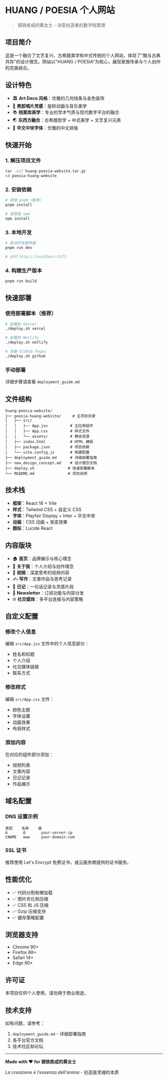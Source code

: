 # HUANG / POESIA 个人网站

> 钢铁炼成的黄女士 - 诗意创造者的数字档案馆

## 项目简介

这是一个融合了文艺复兴、古希腊美学和中式传统的个人网站，体现了"酷与古典共存"的设计理念。网站以"HUANG / POESIA"为核心，展现家族传承与个人创作的完美结合。

## 设计特色

- 🏛️ **Art Deco 风格**：优雅的几何线条与金色装饰
- 🎵 **黑胶唱片灵感**：旋转动画与音乐美学
- 📚 **档案库美学**：专业的学术气质与现代数字平台的融合
- 🌏 **东西方融合**：古希腊哲学 + 中式美学 + 文艺复兴元素
- 💎 **华文中宋字体**：优雅的中文排版

## 快速开始

### 1. 解压项目文件
```bash
tar -xzf huang-poesia-website.tar.gz
cd poesia-huang-website
```

### 2. 安装依赖
```bash
# 使用 pnpm（推荐）
pnpm install

# 或使用 npm
npm install
```

### 3. 本地开发
```bash
# 启动开发服务器
pnpm run dev

# 访问 http://localhost:5173
```

### 4. 构建生产版本
```bash
pnpm run build
```

## 快速部署

### 使用部署脚本（推荐）
```bash
# 部署到 Vercel
./deploy.sh vercel

# 部署到 Netlify
./deploy.sh netlify

# 准备 GitHub Pages
./deploy.sh github
```

### 手动部署
详细步骤请查看 `deployment_guide.md`

## 文件结构

```
huang-poesia-website/
├── poesia-huang-website/     # 主项目目录
│   ├── src/
│   │   ├── App.jsx          # 主应用组件
│   │   ├── App.css          # 样式文件
│   │   └── assets/          # 静态资源
│   ├── index.html           # HTML 模板
│   ├── package.json         # 项目依赖
│   └── vite.config.js       # 构建配置
├── deployment_guide.md      # 详细部署指南
├── new_design_concept.md    # 设计理念文档
├── deploy.sh               # 快速部署脚本
└── README.md               # 项目说明
```

## 技术栈

- **框架**：React 18 + Vite
- **样式**：Tailwind CSS + 自定义 CSS
- **字体**：Playfair Display + Inter + 华文中宋
- **动画**：CSS 动画 + 渐变效果
- **图标**：Lucide React

## 内容版块

- 🏠 **首页**：品牌展示与核心理念
- 👤 **关于我**：个人介绍与创作理念
- 🎥 **视频**：深度思考的视频内容
- ✍️ **写作**：文章作品与思考记录
- 📝 **日记**：一句话记录与灵感片段
- 📧 **Newsletter**：订阅功能与内容分发
- 🌐 **社交媒体**：多平台连接与内容策略

## 自定义配置

### 修改个人信息
编辑 `src/App.jsx` 文件中的个人信息部分：
- 姓名和标题
- 个人介绍
- 社交媒体链接
- 联系方式

### 修改样式
编辑 `src/App.css` 文件：
- 颜色主题
- 字体设置
- 动画效果
- 布局样式

### 添加内容
在对应的组件部分添加：
- 视频列表
- 文章内容
- 日记记录
- 作品展示

## 域名配置

### DNS 设置示例
```
类型    名称    值
A       @       your-server-ip
CNAME   www     your-domain.com
```

### SSL 证书
推荐使用 Let's Encrypt 免费证书，或云服务商提供的证书服务。

## 性能优化

- ✅ 代码分割和懒加载
- ✅ 图片优化和压缩
- ✅ CSS 和 JS 压缩
- ✅ Gzip 压缩支持
- ✅ 缓存策略配置

## 浏览器支持

- Chrome 90+
- Firefox 88+
- Safari 14+
- Edge 90+

## 许可证

本项目仅供个人使用，请勿用于商业用途。

## 技术支持

如有问题，请参考：
1. `deployment_guide.md` - 详细部署指南
2. 各平台官方文档
3. 技术社区和论坛

---

**Made with ❤️ for 钢铁炼成的黄女士**

*La creazione è l'essenza dell'anima* - 创造是灵魂的本质

